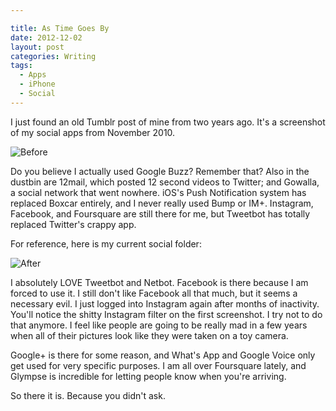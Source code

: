 ```yaml
---

title: As Time Goes By
date: 2012-12-02
layout: post
categories: Writing
tags:
  - Apps
  - iPhone
  - Social
---
```


  I just found an old Tumblr post of mine from two years ago.  It's a screenshot of my social apps from November 2010.
</p>


![Before](https://s3-us-west-2.amazonaws.com/www.jimmylittle.com/site_images/astimegoesby/before.jpeg) 


  Do you believe I actually used Google Buzz?  Remember that?  Also in the dustbin are 12mail, which posted 12 second videos to Twitter; and Gowalla, a social network that went nowhere.  iOS's Push Notification system has replaced Boxcar entirely, and I never really used Bump or IM+.  Instagram, Facebook, and Foursquare are still there for me, but Tweetbot has totally replaced Twitter's crappy app.  
  
  For reference, here is my current social folder:

![After](https://s3-us-west-2.amazonaws.com/www.jimmylittle.com/site_images/astimegoesby/after.jpeg)


  I absolutely LOVE Tweetbot and Netbot.  Facebook is there because I am forced to use it.  I still don't like Facebook all that much, but it seems a necessary evil.  I just logged into Instagram again after months of inactivity.  You'll notice the shitty Instagram filter on the first screenshot.  I try not to do that anymore.  I feel like people are going to be really mad in a few years when all of their pictures look like they were taken on a toy camera.

  Google+ is there for some reason, and What's App and Google Voice only get used for very specific purposes.  I am all over Foursquare lately, and Glympse is incredible for letting people know when you're arriving. 

  So there it is.  Because you didn't ask.
